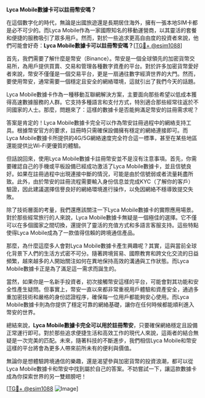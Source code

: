**Lyca Mobile數據卡可以註冊幣安嗎？**

在這個數字化的時代，無論是出國旅遊還是長期居住海外，擁有一張本地SIM卡都是必不可少的。而Lyca Mobile作為一家國際知名的移動運營商，以其靈活的套餐和便捷的服務吸引了眾多用戶。然而，對於一些追求更高自由度的投資者來說，他們可能會好奇：**Lyca Mobile數據卡可以註冊幣安嗎？**[[TG💪+ @esim1088](https://t.me/s/esim1088)]

首先，我們需要了解什麼是幣安（Binance）。幣安是一個全球領先的加密貨幣交易所，為用戶提供買賣、交易和管理各種數字資產的平台。對於許多加密貨幣愛好者來說，幣安不僅僅是一個交易平台，更是一扇通往數字經濟世界的大門。然而，要使用幣安，通常需要一個穩定且安全的網絡環境，這就引出了我們今天的話題。

Lyca Mobile數據卡作為一種移動互聯網解決方案，主要面向那些希望以低成本獲得高速數據服務的人群。它支持多種語言和支付方式，特別適合那些經常往返於不同國家的人士。那麼，問題來了：這樣的數據卡是否能夠滿足幣安的註冊需求呢？

答案是肯定的！Lyca Mobile數據卡完全可以作為幣安註冊過程中的網絡支持工具。根據幣安官方的要求，註冊時只需確保設備擁有穩定的網絡連接即可。而Lyca Mobile數據卡所提供的4G/5G網絡速度完全符合這一標準，甚至在某些地區還能提供比Wi-Fi更優質的體驗。

但話說回來，使用Lyca Mobile數據卡註冊幣安並不是沒有注意事項。首先，你需要確認自己的手機或平板設備已經成功激活了Lyca Mobile數據卡，並且信號良好。如果在註冊過程中出現連接中斷的情況，可能是由於信號弱或者流量耗盡所致。此外，由於幣安的註冊流程需要輸入身份信息並完成KYC（了解你的客戶）驗證，因此建議選擇信譽良好的網絡環境進行操作，以免因網絡不穩導致提交失敗。

除了技術層面的考量，我們還應該關注一下Lyca Mobile數據卡的實際應用場景。對於那些經常旅行的人來說，Lyca Mobile數據卡無疑是一個極佳的選擇。它不僅可以在多個國家之間切換，還提供了靈活的充值方式和多語言客服支持。這些特點使得Lyca Mobile成為了一款值得信賴的跨境通信產品。

那麼，為什麼這麼多人會對Lyca Mobile數據卡產生興趣呢？其實，這與當前全球化背景下人們的生活方式密不可分。隨著跨境貿易、國際教育和跨文化交流的日益頻繁，越來越多的人開始關注如何在異地保持高效的溝通與工作狀態。而Lyca Mobile數據卡正是為了滿足這一需求而誕生的。

當然，如果你是一名新手投資者，初次接觸幣安這樣的平台，可能會對其功能和安全性產生疑問。但事實上，幣安一直以來都非常重視用戶體驗和資產安全，通過多重加密技術和嚴格的身份認證程序，確保每一位用戶都能夠安心使用。而Lyca Mobile數據卡則為你提供了穩定可靠的網絡基礎，讓你在任何時候都能順利進入幣安的世界。

總結來說，**Lyca Mobile數據卡完全可以用於註冊幣安**，只要確保網絡穩定且設備正常運行即可。對於那些追求便捷生活和高效工作的現代人來說，這兩者的結合無疑是一次完美的匹配。未來，隨著科技的不斷進步，我們相信Lyca Mobile和幣安這樣的平台將會為更多人帶來前所未有的便利與價值。

無論你是想體驗跨境通信的樂趣，還是渴望參與加密貨幣的投資浪潮，都可以從Lyca Mobile數據卡和幣安中找到屬於自己的答案。不妨嘗試一下，讓這款數據卡成為你探索世界的另一雙翅膀吧！

[[TG💪+ @esim1088](https://t.me/s/esim1088) ![Image](https://i.postimg.cc/4NQfJmqS/Snipaste-2025-05-13-00-14-12.png)]